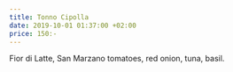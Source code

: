 ```yaml
---
title: Tonno Cipolla
date: 2019-10-01 01:37:00 +02:00
price: 150:-
---
```


Fior di Latte, San Marzano tomatoes, red onion, tuna, basil.